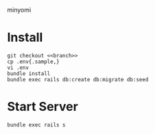 minyomi

# Install

```
git checkout <<branch>>
cp .env{.sample,}
vi .env
bundle install
bundle exec rails db:create db:migrate db:seed
```

# Start Server

```
bundle exec rails s
```
